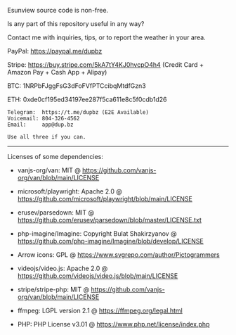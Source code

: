 Esunview source code is non-free.

Is any part of this repository useful in any way?

Contact me with inquiries, tips, or to report the weather in your area.

PayPal: https://paypal.me/dupbz

Stripe: https://buy.stripe.com/5kA7tY4KJ0hvcpO4h4 (Credit Card + Amazon Pay + Cash App + Alipay)

BTC: 1NRPbFJggFsG3dFoFVfPTCcibqMtdfGzn3

ETH: 0xde0cf195ed34197ee287f5ca611e8c5f0cdb1d26

```
Telegram:  https://t.me/dupbz (E2E Available)
Voicemail: 804-326-4562
Email:     app@dup.bz

Use all three if you can.
```

---

Licenses of some dependencies:

- vanjs-org/van: MIT @ https://github.com/vanjs-org/van/blob/main/LICENSE

- microsoft/playwright: Apache 2.0 @ https://github.com/microsoft/playwright/blob/main/LICENSE

- erusev/parsedown: MIT @ https://github.com/erusev/parsedown/blob/master/LICENSE.txt

- php-imagine/Imagine: Copyright Bulat Shakirzyanov @ https://github.com/php-imagine/Imagine/blob/develop/LICENSE

- Arrow icons: GPL @ https://www.svgrepo.com/author/Pictogrammers

- videojs/video.js: Apache 2.0 @ https://github.com/videojs/video.js/blob/main/LICENSE

- stripe/stripe-php: MIT @ https://github.com/vanjs-org/van/blob/main/LICENSE

- ffmpeg: LGPL version 2.1 @ https://ffmpeg.org/legal.html

- PHP: PHP License v3.01 @ https://www.php.net/license/index.php
